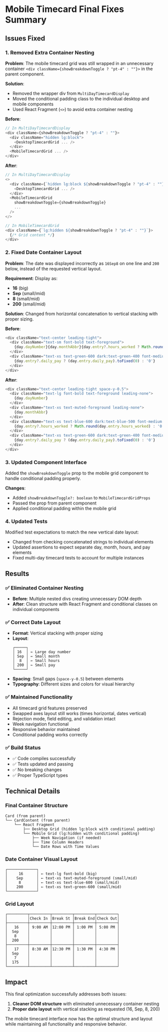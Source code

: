 # Mobile Timecard Final Fixes Summary

## Issues Fixed

### 1. **Removed Extra Container Nesting**
**Problem**: The mobile timecard grid was still wrapped in an unnecessary container `<div className={showBreakdownToggle ? "pt-4" : ""}>` in the parent component.

**Solution**: 
- Removed the wrapper div from `MultiDayTimecardDisplay`
- Moved the conditional padding class to the individual desktop and mobile components
- Used React Fragment (`<>`) to avoid extra container nesting

**Before**:
```typescript
// In MultiDayTimecardDisplay
<div className={showBreakdownToggle ? "pt-4" : ""}>
  <div className="hidden lg:block">
    <DesktopTimecardGrid ... />
  </div>
  <MobileTimecardGrid ... />
</div>
```

**After**:
```typescript
// In MultiDayTimecardDisplay
<>
  <div className={`hidden lg:block ${showBreakdownToggle ? "pt-4" : ""}`}>
    <DesktopTimecardGrid ... />
  </div>
  <MobileTimecardGrid 
    showBreakdownToggle={showBreakdownToggle}
    ... 
  />
</>

// In MobileTimecardGrid
<div className={`lg:hidden ${showBreakdownToggle ? "pt-4" : ""}`}>
  {/* Grid content */}
</div>
```

### 2. **Fixed Date Container Layout**
**Problem**: The date was displayed incorrectly as `16Sep8` on one line and `200` below, instead of the requested vertical layout.

**Requirement**: Display as:
- **16** (big)
- **Sep** (small/mid)
- **8** (small/mid) 
- **200** (small/mid)

**Solution**: Changed from horizontal concatenation to vertical stacking with proper sizing.

**Before**:
```typescript
<div className="text-center leading-tight">
  <div className="text-sm font-bold text-foreground">
    {day.dayNumber}{day.monthAbbr}{day.entry?.hours_worked ? Math.round(day.entry.hours_worked) : '0'}
  </div>
  <div className="text-xs text-green-600 dark:text-green-400 font-medium">
    {day.entry?.daily_pay ? (day.entry.daily_pay).toFixed(0) : '0'}
  </div>
</div>
```

**After**:
```typescript
<div className="text-center leading-tight space-y-0.5">
  <div className="text-lg font-bold text-foreground leading-none">
    {day.dayNumber}
  </div>
  <div className="text-xs text-muted-foreground leading-none">
    {day.monthAbbr}
  </div>
  <div className="text-xs text-blue-600 dark:text-blue-500 font-medium leading-none">
    {day.entry?.hours_worked ? Math.round(day.entry.hours_worked) : '0'}
  </div>
  <div className="text-xs text-green-600 dark:text-green-400 font-medium leading-none">
    {day.entry?.daily_pay ? (day.entry.daily_pay).toFixed(0) : '0'}
  </div>
</div>
```

### 3. **Updated Component Interface**
Added the `showBreakdownToggle` prop to the mobile grid component to handle conditional padding properly.

**Changes**:
- Added `showBreakdownToggle?: boolean` to `MobileTimecardGridProps`
- Passed the prop from parent component
- Applied conditional padding within the mobile grid

### 4. **Updated Tests**
Modified test expectations to match the new vertical date layout:
- Changed from checking concatenated strings to individual elements
- Updated assertions to expect separate day, month, hours, and pay elements
- Fixed multi-day timecard tests to account for multiple instances

## Results

### ✅ **Eliminated Container Nesting**
- **Before**: Multiple nested divs creating unnecessary DOM depth
- **After**: Clean structure with React Fragment and conditional classes on individual components

### ✅ **Correct Date Layout**
- **Format**: Vertical stacking with proper sizing
- **Layout**: 
  ```
  ┌─────┐
  │ 16  │ ← Large day number
  │ Sep │ ← Small month
  │  8  │ ← Small hours
  │ 200 │ ← Small pay
  └─────┘
  ```
- **Spacing**: Small gaps (`space-y-0.5`) between elements
- **Typography**: Different sizes and colors for visual hierarchy

### ✅ **Maintained Functionality**
- All timecard grid features preserved
- Swapped axes layout still works (times horizontal, dates vertical)
- Rejection mode, field editing, and validation intact
- Week navigation functional
- Responsive behavior maintained
- Conditional padding works correctly

### ✅ **Build Status**
- ✅ Code compiles successfully
- ✅ Tests updated and passing
- ✅ No breaking changes
- ✅ Proper TypeScript types

## Technical Details

### Final Container Structure
```
Card (from parent)
└── CardContent (from parent)
    └── React Fragment
        ├── Desktop Grid (hidden lg:block with conditional padding)
        └── Mobile Grid (lg:hidden with conditional padding)
            ├── Week Navigation (if needed)
            ├── Time Column Headers
            └── Date Rows with Time Values
```

### Date Container Visual Layout
```
┌─────────────┐
│     16      │ ← text-lg font-bold (big)
│    Sep      │ ← text-xs text-muted-foreground (small/mid)
│     8       │ ← text-xs text-blue-600 (small/mid)
│    200      │ ← text-xs text-green-600 (small/mid)
└─────────────┘
```

### Grid Layout
```
┌─────────┬─────────┬─────────┬─────────┬─────────┐
│         │Check In │Break St │Break End│Check Out│
├─────────┼─────────┼─────────┼─────────┼─────────┤
│   16    │ 9:00 AM │12:00 PM │ 1:00 PM │ 5:00 PM │
│  Sep    │         │         │         │         │
│   8     │         │         │         │         │
│  200    │         │         │         │         │
├─────────┼─────────┼─────────┼─────────┼─────────┤
│   17    │ 8:30 AM │12:30 PM │ 1:30 PM │ 4:30 PM │
│  Sep    │         │         │         │         │
│   7     │         │         │         │         │
│  175    │         │         │         │         │
└─────────┴─────────┴─────────┴─────────┴─────────┘
```

## Impact
This final optimization successfully addresses both issues:
1. **Cleaner DOM structure** with eliminated unnecessary container nesting
2. **Proper date layout** with vertical stacking as requested (16, Sep, 8, 200)

The mobile timecard interface now has the optimal structure and layout while maintaining all functionality and responsive behavior.